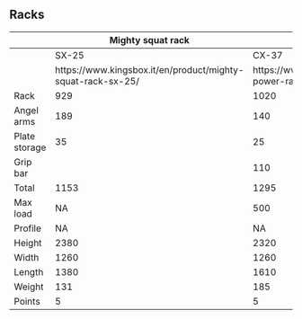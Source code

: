 ## Racks ##

<table class="tableizer-table">
<thead><tr class="tableizer-firstrow"><th></th><th>Mighty squat rack</th><th>Royal Power Rack</th><th>Mighty Power Rack</th><th>Royal Power Rack</th><th>Mighty Power Rack</th><th>Royal Squat Rack</th><th>Mighty Power Rack</th><th>Royal Power Rack</th></tr></thead><tbody>
 <tr><td>&nbsp;</td><td>SX-25</td><td>CX-37</td><td>CX-37</td><td>CX-35</td><td>CX-35</td><td>SX-25</td><td>CX-35 Short</td><td>CX-35 Short</td></tr>
 <tr><td>&nbsp;</td><td>https://www.kingsbox.it/en/product/mighty-squat-rack-sx-25/</td><td>https://www.kingsbox.it/en/product/royal-power-rack-cx-37/</td><td>https://www.kingsbox.it/en/product/mighty-power-rack-cx-37/</td><td>https://www.kingsbox.it/en/product/royal-power-rack-cx-35/</td><td>https://www.kingsbox.it/en/product/mighty-power-rack-cx-35/</td><td>https://www.kingsbox.it/en/product/royal-squat-rack-sx-25/</td><td>https://www.kingsbox.it/en/product/mighty-power-rack-cx-35-short/</td><td>https://www.kingsbox.it/en/product/royal-power-rack-cx-35-short/</td></tr>
 <tr><td>Rack</td><td>929</td><td>1020</td><td>1190</td><td>690</td><td>790</td><td>712</td><td>815</td><td>668</td></tr>
 <tr><td>Angel arms</td><td>189</td><td>140</td><td>189</td><td>140</td><td>189</td><td>150</td><td>189</td><td>140</td></tr>
 <tr><td>Plate storage</td><td>35</td><td>25</td><td>33</td><td>25</td><td>33</td><td>30</td><td>33</td><td>25</td></tr>
 <tr><td>Grip bar</td><td>&nbsp;</td><td>110</td><td>110</td><td>110</td><td>110</td><td>&nbsp;</td><td>110</td><td>110</td></tr>
 <tr><td>Total</td><td>1153</td><td>1295</td><td>1522</td><td>965</td><td>1122</td><td>892</td><td>1147</td><td>943</td></tr>
 <tr><td>Max load</td><td>NA</td><td>500</td><td>450</td><td>&nbsp;</td><td>450</td><td>500</td><td>450</td><td>&nbsp;</td></tr>
 <tr><td>Profile</td><td>NA</td><td>NA</td><td>80x80x</td><td>60x60</td><td>80x80x</td><td>NA</td><td>80</td><td>60</td></tr>
 <tr><td>Height</td><td>2380</td><td>2320</td><td>2500</td><td>2320</td><td>2500</td><td>2380</td><td>2250</td><td>2250</td></tr>
 <tr><td>Width</td><td>1260</td><td>1260</td><td>1260</td><td>1220</td><td>1260</td><td>1220</td><td>1260</td><td>1220</td></tr>
 <tr><td>Length</td><td>1380</td><td>1610</td><td>1540</td><td>1020</td><td>1060</td><td>1280</td><td>1060</td><td>1220</td></tr>
 <tr><td>Weight</td><td>131</td><td>185</td><td>NA</td><td>90</td><td>120</td><td>92</td><td>110</td><td>&nbsp;</td></tr>
 <tr><td>Points</td><td>5</td><td>5</td><td>5</td><td>6</td><td>5</td><td>5</td><td>8</td><td>7</td></tr>
</tbody></table>
